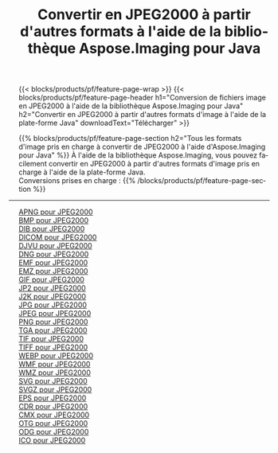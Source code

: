 ﻿---
title: Convertir en JPEG2000 à partir d'autres formats à l'aide de la bibliothèque Aspose.Imaging pour Java 
weight: 3920
url: /fr/java/conversion/to/jpeg2000 
lang: fr
langdirlevel: 2
locales: zh-hans,ja,it,ru,de,es,fr,nl,id,lt,pl,pt,vi,tr,ko,zh-hant,ar,hi,th,sv,cs,uk,he
description: En utilisant Aspose.Imaging, vous pouvez convertir en JPEG2000 à partir d'autres formats en utilisant Java
---

{{< blocks/products/pf/feature-page-wrap >}}
{{< blocks/products/pf/feature-page-header h1="Conversion de fichiers image en JPEG2000 à l'aide de la bibliothèque Aspose.Imaging pour Java" h2="Convertir en JPEG2000 à partir d'autres formats d'image à l'aide de la plate-forme Java" downloadText="Télécharger" >}}


{{% blocks/products/pf/feature-page-section  h2="Tous les formats d'image pris en charge à convertir de JPEG2000 à l'aide d'Aspose.Imaging pour Java" %}}
À l'aide de la bibliothèque Aspose.Imaging, vous pouvez facilement convertir en JPEG2000 à partir d'autres formats d'image pris en charge à l'aide de la plate-forme Java.
<br/>
Conversions prises en charge :
{{% /blocks/products/pf/feature-page-section %}}
<div class="container-fluid productfamilypage bg-gray">
    <div class="convertypes bg-gray agp-content section">
        <div class="container">
		<hr style="margin-left:-20px;"/>
		<div class="row other-converters">
		    <div class='col-md-2 other-converter remove-lp remove-rp'><a href="/imaging/fr/java/conversion/apng-to-jpeg2000" >APNG pour JPEG2000</a></div>
<div class='col-md-2 other-converter remove-lp remove-rp'><a href="/imaging/fr/java/conversion/bmp-to-jpeg2000" >BMP pour JPEG2000</a></div>
<div class='col-md-2 other-converter remove-lp remove-rp'><a href="/imaging/fr/java/conversion/dib-to-jpeg2000" >DIB pour JPEG2000</a></div>
<div class='col-md-2 other-converter remove-lp remove-rp'><a href="/imaging/fr/java/conversion/dicom-to-jpeg2000" >DICOM pour JPEG2000</a></div>
<div class='col-md-2 other-converter remove-lp remove-rp'><a href="/imaging/fr/java/conversion/djvu-to-jpeg2000" >DJVU pour JPEG2000</a></div>
<div class='col-md-2 other-converter remove-lp remove-rp'><a href="/imaging/fr/java/conversion/dng-to-jpeg2000" >DNG pour JPEG2000</a></div>
<div class='col-md-2 other-converter remove-lp remove-rp'><a href="/imaging/fr/java/conversion/emf-to-jpeg2000" >EMF pour JPEG2000</a></div>
<div class='col-md-2 other-converter remove-lp remove-rp'><a href="/imaging/fr/java/conversion/emz-to-jpeg2000" >EMZ pour JPEG2000</a></div>
<div class='col-md-2 other-converter remove-lp remove-rp'><a href="/imaging/fr/java/conversion/gif-to-jpeg2000" >GIF pour JPEG2000</a></div>
<div class='col-md-2 other-converter remove-lp remove-rp'><a href="/imaging/fr/java/conversion/jp2-to-jpeg2000" >JP2 pour JPEG2000</a></div>
<div class='col-md-2 other-converter remove-lp remove-rp'><a href="/imaging/fr/java/conversion/j2k-to-jpeg2000" >J2K pour JPEG2000</a></div>
<div class='col-md-2 other-converter remove-lp remove-rp'><a href="/imaging/fr/java/conversion/jpg-to-jpeg2000" >JPG pour JPEG2000</a></div>
<div class='col-md-2 other-converter remove-lp remove-rp'><a href="/imaging/fr/java/conversion/jpeg-to-jpeg2000" >JPEG pour JPEG2000</a></div>
<div class='col-md-2 other-converter remove-lp remove-rp'><a href="/imaging/fr/java/conversion/png-to-jpeg2000" >PNG pour JPEG2000</a></div>
<div class='col-md-2 other-converter remove-lp remove-rp'><a href="/imaging/fr/java/conversion/tga-to-jpeg2000" >TGA pour JPEG2000</a></div>
<div class='col-md-2 other-converter remove-lp remove-rp'><a href="/imaging/fr/java/conversion/tif-to-jpeg2000" >TIF pour JPEG2000</a></div>
<div class='col-md-2 other-converter remove-lp remove-rp'><a href="/imaging/fr/java/conversion/tiff-to-jpeg2000" >TIFF pour JPEG2000</a></div>
<div class='col-md-2 other-converter remove-lp remove-rp'><a href="/imaging/fr/java/conversion/webp-to-jpeg2000" >WEBP pour JPEG2000</a></div>
<div class='col-md-2 other-converter remove-lp remove-rp'><a href="/imaging/fr/java/conversion/wmf-to-jpeg2000" >WMF pour JPEG2000</a></div>
<div class='col-md-2 other-converter remove-lp remove-rp'><a href="/imaging/fr/java/conversion/wmz-to-jpeg2000" >WMZ pour JPEG2000</a></div>
<div class='col-md-2 other-converter remove-lp remove-rp'><a href="/imaging/fr/java/conversion/svg-to-jpeg2000" >SVG pour JPEG2000</a></div>
<div class='col-md-2 other-converter remove-lp remove-rp'><a href="/imaging/fr/java/conversion/svgz-to-jpeg2000" >SVGZ pour JPEG2000</a></div>
<div class='col-md-2 other-converter remove-lp remove-rp'><a href="/imaging/fr/java/conversion/eps-to-jpeg2000" >EPS pour JPEG2000</a></div>
<div class='col-md-2 other-converter remove-lp remove-rp'><a href="/imaging/fr/java/conversion/cdr-to-jpeg2000" >CDR pour JPEG2000</a></div>
<div class='col-md-2 other-converter remove-lp remove-rp'><a href="/imaging/fr/java/conversion/cmx-to-jpeg2000" >CMX pour JPEG2000</a></div>
<div class='col-md-2 other-converter remove-lp remove-rp'><a href="/imaging/fr/java/conversion/otg-to-jpeg2000" >OTG pour JPEG2000</a></div>
<div class='col-md-2 other-converter remove-lp remove-rp'><a href="/imaging/fr/java/conversion/odg-to-jpeg2000" >ODG pour JPEG2000</a></div>
<div class='col-md-2 other-converter remove-lp remove-rp'><a href="/imaging/fr/java/conversion/ico-to-jpeg2000" >ICO pour JPEG2000</a></div>
                </div>
        </div>
    </div>
</div>
<br/>

